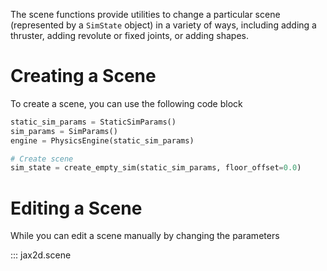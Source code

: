 The scene functions provide utilities to change a particular scene (represented by a `SimState` object) in a variety of ways, including adding a thruster, adding revolute or fixed joints, or adding shapes.

# Creating a Scene
To create a scene, you can use the following code block

```python
static_sim_params = StaticSimParams()
sim_params = SimParams()
engine = PhysicsEngine(static_sim_params)

# Create scene
sim_state = create_empty_sim(static_sim_params, floor_offset=0.0)

```

# Editing a Scene
While you can edit a scene manually by changing the parameters


::: jax2d.scene
